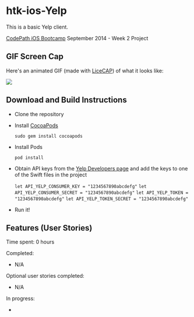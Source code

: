 htk-ios-Yelp
============

This is a basic Yelp client.

[CodePath iOS Bootcamp](http://codepath.com/iosbootcamp) September 2014 - Week 2 Project

## GIF Screen Cap

Here's an animated GIF (made with [LiceCAP](http://www.cockos.com/licecap/)) of what it looks like:

![](https://raw.githubusercontent.com/hacktoolkit/htk-ios-RottenTomatoes/master/rotten_tomatoes_screencap_jontsai_20140916.gif)

## Download and Build Instructions

* Clone the repository
* Install [CocoaPods](http://cocoapods.org/)

  `sudo gem install cocoapods`
* Install Pods

  `pod install`
* Obtain API keys from the [Yelp Developers page](http://www.yelp.com/developers/manage_api_keys) and add the keys to one of the Swift files in the project

  `let API_YELP_CONSUMER_KEY = "1234567890abcdefg"`
  `let API_YELP_CONSUMER_SECRET = "1234567890abcdefg"`
  `let API_YELP_TOKEN = "1234567890abcdefg"`
  `let API_YELP_TOKEN_SECRET = "1234567890abcdefg"`
* Run it!

## Features (User Stories)

Time spent: 0 hours

Completed:

* N/A

Optional user stories completed:

* N/A

In progress:

*